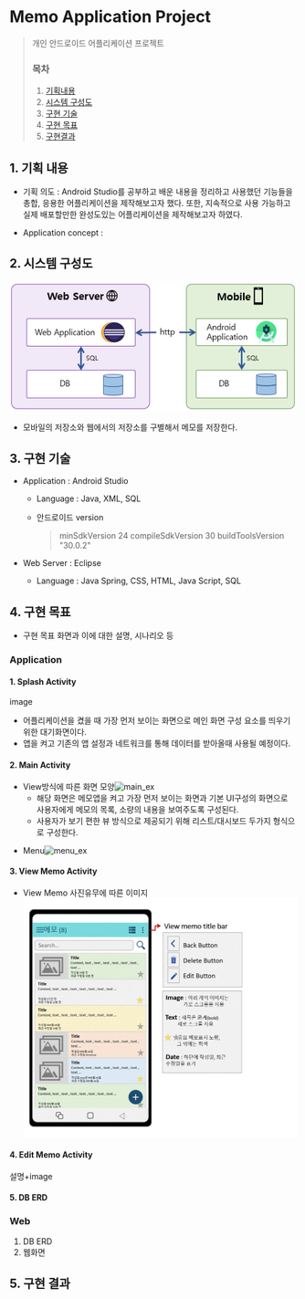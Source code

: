 # Memo Application Project

> 개인 안드로이드 어플리케이션 프로젝트
>
> ### 목차
>
> 1. [기획내용](#1-기획-내용)
> 2. [시스템 구성도](#2-시스템-구성도)
> 3. [구현 기술](#3-구현-기술)
> 4. [구현 목표](#4-구현-목표)
> 5. [구현결과](#5-구현-결과)



## 1. 기획 내용

* 기획 의도 : Android Studio를 공부하고 배운 내용을 정리하고 사용했던 기능들을 총합, 응용한 어플리케이션을 제작해보고자 했다. 또한, 지속적으로 사용 가능하고 실제 배포할만한 완성도있는 어플리케이션을 제작해보고자 하였다.

* Application concept : 



## 2. 시스템 구성도

![image-20201016143319800](md-images/image-20201016143319800.png)

* 모바일의 저장소와 웹에서의 저장소를 구별해서 메모를 저장한다.

## 3. 구현 기술

* Application : Android Studio

  * Language : Java, XML, SQL

  * 안드로이드 version

    > minSdkVersion 24
    > compileSdkVersion 30
    > buildToolsVersion "30.0.2"

* Web Server : Eclipse

  * Language : Java Spring, CSS, HTML, Java Script, SQL

## 4. 구현 목표

* 구현 목표 화면과 이에 대한 설명, 시나리오 등

### Application

#### 1. Splash Activity

image

* 어플리케이션을 켰을 때 가장 먼저 보이는 화면으로 메인 화면 구성 요소를 띄우기 위한 대기화면이다.
* 앱을 켜고 기존의 앱 설정과 네트워크를 통해 데이터를 받아올때 사용될 예정이다.

#### 2. Main Activity

* View방식에 따른 화면 모양![main_ex](md-images/main_ex.gif)
  * 해당 화면은 메모앱을 켜고 가장 먼저 보이는 화면과 기본 UI구성의 화면으로 사용자에게 메모의 목록, 소량의 내용을 보여주도록 구성된다.
  * 사용자가 보기 편한 뷰 방식으로 제공되기 위해 리스트/대시보드 두가지 형식으로 구성한다.

- Menu![menu_ex](md-images/menu_ex.gif)


#### 3. View Memo Activity

* View Memo 사진유무에 따른 이미지![view_memo_ex](md-images/view_memo_ex.gif)

#### 4. Edit Memo Activity

설명+image

#### 5. DB ERD

### Web

1. DB ERD
2. 웹화면



## 5. 구현 결과

